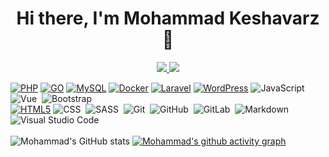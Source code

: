 <h1 align="center">Hi there, I'm Mohammad Keshavarz 👋</h1>

<p align="center"> 
 <a href="https://github.com/imokec" alt="Mohammad Keshavarz's github stats">
   <img src="https://img.shields.io/badge/-@imokech-%23181717?style=flat-square&logo=github" />
 </a>
 <a href="https://www.linkedin.com/in/mohammad-keshavarz-c/" alt="Mohammad Keshavarz's linkedin account">
   <img src="https://img.shields.io/badge/linkedin-Mohammad%20Keshavarz-blue?style=flat-square&logo=Linkedin&logoColor=white&link=https://www.linkedin.com/in/mohammad-keshavarz-c" />
 </a>
</p>

[![PHP](https://img.shields.io/badge/-PHP-black?style=flat&logo=PHP&link=https://github.com/imokech)](https://github.com/imokech)
[![GO](https://img.shields.io/badge/-GO-black?style=flat&logo=GO&link=https://github.com/imokech)](https://github.com/imokech)
[![MySQL](https://img.shields.io/badge/-MySQL-black?style=flat&logo=mysql&link=https://github.com/imokech)](https://github.com/imokech)
[![Docker](https://img.shields.io/badge/-Docker-black?style=flat&logo=docker&link=https://github.com/imokech)](https://github.com/imokech) 
[![Laravel](https://img.shields.io/badge/-Laravel-05122A?style=flat&logo=Laravel&link=https://github.com/imokech)](https://imokech.com/imokech) 
[![WordPress](https://img.shields.io/badge/-WordPress-blue?style=flat&logo=wordpress&link=https://github.com/imokech)](https://imokech.com/imokech) 
![JavaScript](https://img.shields.io/badge/-JavaScript-05122A?style=flat&logo=javascript)&nbsp;
![Vue](https://img.shields.io/badge/-Vue-05122A?style=flat&logo=vuejs)&nbsp;
![Bootstrap](https://img.shields.io/badge/-Bootstrap-05122A?style=flat&logo=bootstrap&logoColor=563D7C)\
[![HTML5](https://img.shields.io/badge/-HTML5-E34F26?style=flat&logo=html5&logoColor=white&link=https://github.com/imokech)](https://github.com/imokech) 
![CSS](https://img.shields.io/badge/-CSS-05122A?style=flat&logo=CSS3&logoColor=1572B6)&nbsp;
![SASS](https://img.shields.io/badge/-SASS-05122A?style=flat&logo=SASS&logoColor=1572B6)&nbsp;
![Git](https://img.shields.io/badge/-Git-05122A?style=flat&logo=git)&nbsp;
![GitHub](https://img.shields.io/badge/-GitHub-05122A?style=flat&logo=github)&nbsp;
![GitLab](https://img.shields.io/badge/-GitLab-05122A?style=flat&logo=gitlab)&nbsp;
![Markdown](https://img.shields.io/badge/-Markdown-05122A?style=flat&logo=markdown)\
![Visual Studio Code](https://img.shields.io/badge/-Visual%20Studio%20Code-05122A?style=flat&logo=visual-studio-code&logoColor=007ACC)&nbsp;
</br>
</br>
![Mohammad's GitHub stats](https://github-readme-stats.vercel.app/api?username=imokech&show_icons=true&theme=radical)
[![Mohammad's github activity graph](https://activity-graph.herokuapp.com/graph?username=imokech&theme=dracula)](https://github.com/imokech/github-readme-activity-graph)
<!--
**imokech/imokech** is a ✨ _special_ ✨ repository because its `README.md` (this file) appears on your GitHub profile.

Here are some ideas to get you started:

- 🔭 I’m currently working on ...
- 🌱 I’m currently learning ...
- 👯 I’m looking to collaborate on ...
- 🤔 I’m looking for help with ...
- 💬 Ask me about ...
- 📫 How to reach me: ...
- 😄 Pronouns: ...
- ⚡ Fun fact: ...
-->
